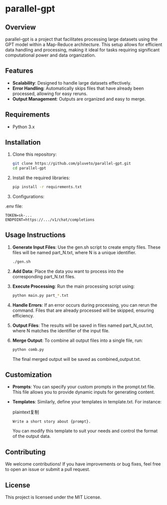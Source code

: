 # parallel-gpt

## Overview

parallel-gpt is a project that facilitates processing large datasets using the GPT model within a Map-Reduce architecture. This setup allows for efficient data handling and processing, making it ideal for tasks requiring significant computational power and data organization.

## Features

- **Scalability**: Designed to handle large datasets effectively.
- **Error Handling**: Automatically skips files that have already been processed, allowing for easy reruns.
- **Output Management**: Outputs are organized and easy to merge.

## Requirements

- Python 3.x

## Installation

1. Clone this repository:
    
    ```bash
    git clone https://github.com/pluveto/parallel-gpt.git
    cd parallel-gpt
    ```
    
2. Install the required libraries:
    
    ```bash
    pip install -r requirements.txt
    ```

3. Configurations:

.env file:

```
TOKEN=sk-...
ENDPOINT=https://.../v1/chat/completions
```

## Usage Instructions

1. **Generate Input Files**: Use the gen.sh script to create empty files. These files will be named part_N.txt, where N is a unique identifier.
    
    ```bash
    ./gen.sh
    ```
    
2. **Add Data**: Place the data you want to process into the corresponding part_N.txt files.
    
3. **Execute Processing**: Run the main processing script using:
    
    ```bash
    python main.py part_*.txt
    ```
    
4. **Handle Errors**: If an error occurs during processing, you can rerun the command. Files that are already processed will be skipped, ensuring efficiency.
    
5. **Output Files**: The results will be saved in files named part_N_out.txt, where N matches the identifier of the input file.
    
6. **Merge Output**: To combine all output files into a single file, run:
    
    ```bash
    python comb.py
    ```
    
    The final merged output will be saved as combined_output.txt.
    

## Customization

- **Prompts**: You can specify your custom prompts in the prompt.txt file. This file allows you to provide dynamic inputs for generating content.
    
- **Templates**: Similarly, define your templates in template.txt. For instance:
    
    plaintext复制
    
    ```plaintext
    Write a short story about {prompt}.
    ```
    
    You can modify this template to suit your needs and control the format of the output data.
    

## Contributing

We welcome contributions! If you have improvements or bug fixes, feel free to open an issue or submit a pull request.

## License

This project is licensed under the MIT License.
